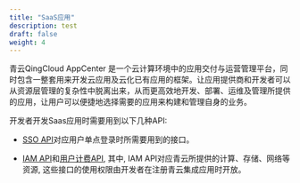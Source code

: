 ```yaml
---
title: "SaaS应用"
description: test
draft: false
weight: 4
---
```


青云QingCloud AppCenter 是一个云计算环境中的应用交付与运营管理平台，同时包含一整套用来开发云应用及云化已有应用的框架。让应用提供商和开发者可以从资源层管理的复杂性中脱离出来，从而更高效地开发、部署、运维及管理所提供的应用，让用户可以便捷地选择需要的应用来构建和管理自身的业务。

开发者开发Saas应用时需要用到以下几种API:

- [SSO API](./account_api)对应用户单点登录时所需要用到的接口。

- [IAM API](../../../../authorization/iam/faq/supported_services)和[用户计费API](./new_billing_api), 其中, IAM API对应青云所提供的计算、存储、网络等资源, 这些接口的使用权限由开发者在注册青云集成应用时开放。



